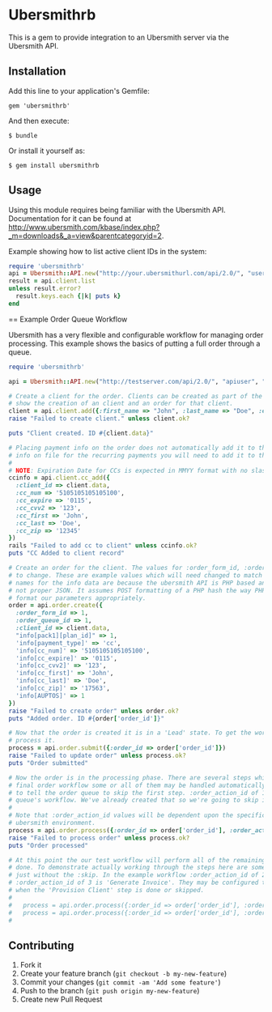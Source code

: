 # Ubersmithrb

This is a gem to provide integration to an Ubersmith server via the Ubersmith API.

## Installation

Add this line to your application's Gemfile:

    gem 'ubersmithrb'

And then execute:

    $ bundle

Or install it yourself as:

    $ gem install ubersmithrb

## Usage

Using this module requires being familiar with the Ubersmith API. Documentation for it 
can be found at http://www.ubersmith.com/kbase/index.php?_m=downloads&_a=view&parentcategoryid=2.

Example showing how to list active client IDs in the system:

```ruby
require 'ubersmithrb'
api = Ubersmith::API.new("http://your.ubersmithurl.com/api/2.0/", "username", "token")
result = api.client.list
unless result.error?
  result.keys.each {|k| puts k}
end
```

== Example Order Queue Workflow

Ubersmith has a very flexible and configurable workflow for managing order processing. This
example shows the basics of putting a full order through a queue.

```ruby
require 'ubersmithrb'

api = Ubersmith::API.new("http://testserver.com/api/2.0/", "apiuser", "token")

# Create a client for the order. Clients can be created as part of the order process, but this example will
# show the creation of an client and an order for that client.
client = api.client.add({:first_name => "John", :last_name => "Doe", :email => "jdoe@test.com"})
raise "Failed to create client." unless client.ok?

puts "Client created. ID #{client.data}"

# Placing payment info on the order does not automatically add it to the client too. In order to have payment
# info on file for the recurring payments you will need to add it to the client.
#
# NOTE: Expiration Date for CCs is expected in MMYY format with no slash or dash in between the MM and YY
ccinfo = api.client.cc_add({
  :client_id => client.data,
  :cc_num => '5105105105105100',
  :cc_expire => '0115',
  :cc_cvv2 => '123',
  :cc_first => 'John',
  :cc_last => 'Doe',
  :cc_zip => '12345'
})
rails "Failed to add cc to client" unless ccinfo.ok?
puts "CC Added to client record"

# Create an order for the client. The values for :order_form_id, :order_queue_id, and the plan_id are subject
# to change. These are example values which will need changed to match your ubersmith environment. The key 
# names for the info data are because the ubersmith API is PHP based and accepts the parameters as POST data,
# not proper JSON. It assumes POST formatting of a PHP hash the way PHP does it, so we have to 
# format our parameters appropriately.
order = api.order.create({
  :order_form_id => 1,
  :order_queue_id => 1,
  :client_id => client.data,
  "info[pack1][plan_id]" => 1,
  'info[payment_type]' => 'cc',
  'info[cc_num]' => '5105105105105100',
  'info[cc_expire]' => '0115',
  'info[cc_cvv2]' => '123',
  'info[cc_first]' => 'John',
  'info[cc_last]' => 'Doe',
  'info[cc_zip]' => '17563',
  'info[AUPTOS]' => 1
})
raise "Failed to create order" unless order.ok?
puts "Added order. ID #{order['order_id']}"

# Now that the order is created it is in a 'Lead' state. To get the work flow moving we now have to
# process it.
process = api.order.submit({:order_id => order['order_id']})
raise "Failed to update order" unless process.ok?
puts "Order submitted"

# Now the order is in the processing phase. There are several steps which can happen here. For the
# final order workflow some or all of them may be handled automatically. For this example we're going
# to tell the order queue to skip the first step. :order_action_id of 1 is Provision Client for this
# queue's workflow. We've already created that so we're going to skip it by sending :skip => 1.
#
# Note that :order_action_id values will be dependent upon the specific order queues in your 
# ubersmith environment.
process = api.order.process({:order_id => order['order_id'], :order_action_id => 1, :skip => 1})
raise "Failed to process order" unless process.ok?
puts "Order processed"

# At this point the our test workflow will perform all of the remaining steps automatically, so you're
# done. To demonstrate actually working through the steps here are some examples. Same type of call,
# just without the :skip. In the example workflow :order_action_id of 2 is 'Add Services' and
# :order_action_id of 3 is 'Generate Invoice'. They may be configured to happen automatically
# when the 'Provision Client' step is done or skipped.
#
#   process = api.order.process({:order_id => order['order_id'], :order_action_id => 2})
#   process = api.order.process({:order_id => order['order_id'], :order_action_id => 3})
#
```

## Contributing

1. Fork it
2. Create your feature branch (`git checkout -b my-new-feature`)
3. Commit your changes (`git commit -am 'Add some feature'`)
4. Push to the branch (`git push origin my-new-feature`)
5. Create new Pull Request
